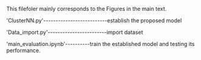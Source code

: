 This filefoler mainly corresponds to the Figures in the main text.

'ClusterNN.py'--------------------------establish the proposed model

'Data_import.py'------------------------import dataset

'main_evaluation.ipynb'----------train the established model and testing its performance.
